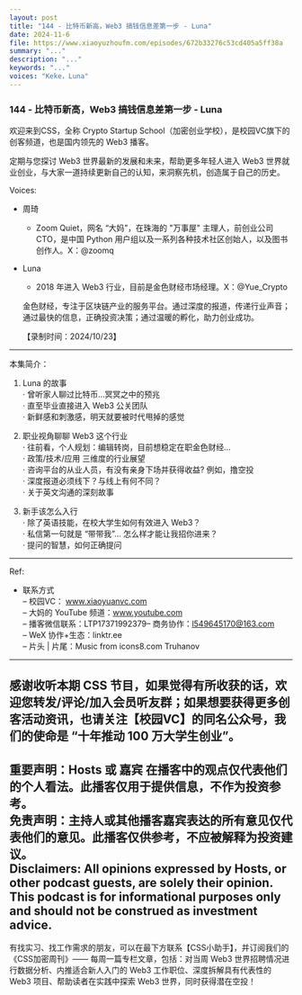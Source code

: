 ```yaml
---
layout: post
title: "144 - 比特币新高，Web3 搞钱信息差第一步 - Luna"
date: 2024-11-6
file: https://www.xiaoyuzhoufm.com/episodes/672b33276c53cd405a5ff38a
summary: "..."
description: "..."
keywords: "..."
voices: "Keke，Luna"
---
```


### 144 - 比特币新高，Web3 搞钱信息差第一步 - Luna

欢迎来到CSS，全称 Crypto Startup School（加密创业学校），是校园VC旗下的创客频道，也是国内领先的 Web3 播客。  

定期与您探讨 Web3 世界最新的发展和未来，帮助更多年轻人进入 Web3 世界就业创业，与大家一道持续更新自己的认知，来洞察先机，创造属于自己的历史。  

Voices:  

- 周琦  
  + Zoom Quiet，网名 “大妈”，在珠海的 "万事屋" 主理人，前创业公司 CTO，是中国 Python 用户组以及一系列各种技术社区创始人，以及图书创作人。X：@zoomq  

- Luna   
  + 2018 年进入 Web3 行业，目前是金色财经市场经理。X：@Yue_Crypto  

  金色财经，专注于区块链产业的服务平台。通过深度的报道，传递行业声音；通过最快的信息，正确投资决策；通过温暖的孵化，助力创业成功。  

  【录制时间：2024/10/23】  
---------------------------------------------------  
本集简介：  
1. Luna 的故事  
· 曾听家人聊过比特币...冥冥之中的预兆  
· 直至毕业直接进入 Web3 公关团队  
· 新鲜感和刺激感，明天就要被时代甩掉的感觉  

2. 职业视角聊聊 Web3 这个行业  
· 往前看，个人规划：编辑转岗，目前想稳定在职金色财经...  
· 政策/技术/应用 三维度的行业展望  
· 咨询平台的从业人员，有没有亲身下场并获得收益? 例如，撸空投  
· 深度报道必须线下？与线上有何不同？  
· 关于英文沟通的深刻故事  

3. 新手该怎么入行  
· 除了英语技能，在校大学生如何有效进入 Web3？  
· 私信第一句就是 “带带我”... 怎么样才能让我招你进来？  
· 提问的智慧，如何正确提问  
---------------------------------------------------  
Ref:  
   + 联系方式  
– 校园VC： www.xiaoyuanvc.com  
– 大妈的 YouTube 频道：www.youtube.com  
– 播客微信联系：LTP17371992379– 商务协作：l549645170@163.com  
– WeX 协作+生态：linktr.ee  
– 片头 | 片尾：Music from icons8.com Truhanov  
---------------------------------------------------  
感谢收听本期 CSS 节目，如果觉得有所收获的话，欢迎您转发/评论/加入会员听友群；如果想要获得更多创客活动资讯，也请关注【校园VC】的同名公众号，我们的使命是 “十年推动 100 万大学生创业”。  
---------------------------------------------------  
重要声明：Hosts 或 嘉宾 在播客中的观点仅代表他们的个人看法。此播客仅用于提供信息，不作为投资参考。   
免责声明：主持人或其他播客嘉宾表达的所有意见仅代表他们的意见。此播客仅供参考，不应被解释为投资建议。  
Disclaimers: All opinions expressed by Hosts, or other podcast guests, are solely their opinion. This podcast is for informational purposes only and should not be construed as investment advice.  
---------------------------------------------------  
有找实习、找工作需求的朋友，可以在最下方联系【CSS小助手】，并订阅我们的《CSS加密周刊》—— 每周一篇专栏文章，包括：对当周 Web3 世界招聘情况进行数据分析、内推适合新人入门的 Web3 工作职位、深度拆解具有代表性的 Web3 项目、帮助读者在实践中探索 Web3 世界，同时获得潜在空投！

